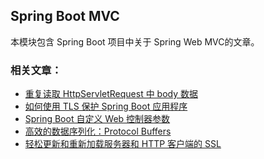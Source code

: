 ## Spring Boot MVC
本模块包含 Spring Boot 项目中关于 Spring Web MVC的文章。

### 相关文章：
- [重复读取 HttpServletRequest 中 body 数据]()
- [如何使用 TLS 保护 Spring Boot 应用程序]()
- [Spring Boot 自定义 Web 控制器参数]()
- [高效的数据序列化：Protocol Buffers]()
- [轻松更新和重新加载服务器和 HTTP 客户端的 SSL]()
